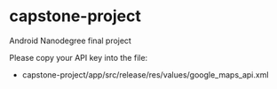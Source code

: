 # capstone-project
Android Nanodegree final project

Please copy your API key into the file:
* capstone-project/app/src/release/res/values/google_maps_api.xml
